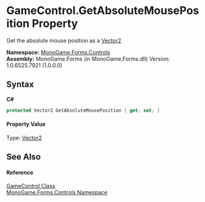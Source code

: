 # GameControl.GetAbsoluteMousePosition Property 
 

Get the absolute mouse position as a <a href="http://msdn2.microsoft.com/en-us/library/bb199660" target="_blank">Vector2</a>

**Namespace:**&nbsp;<a href="8f23f06b-3612-edfa-0d1a-0a586d1c5911">MonoGame.Forms.Controls</a><br />**Assembly:**&nbsp;MonoGame.Forms (in MonoGame.Forms.dll) Version: 1.0.6525.7921 (1.0.0.0)

## Syntax

**C#**<br />
``` C#
protected Vector2 GetAbsoluteMousePosition { get; set; }
```


#### Property Value
Type: <a href="http://msdn2.microsoft.com/en-us/library/bb199660" target="_blank">Vector2</a>

## See Also


#### Reference
<a href="0d225da8-c39d-60b3-d50a-4a77c5536056">GameControl Class</a><br /><a href="8f23f06b-3612-edfa-0d1a-0a586d1c5911">MonoGame.Forms.Controls Namespace</a><br />